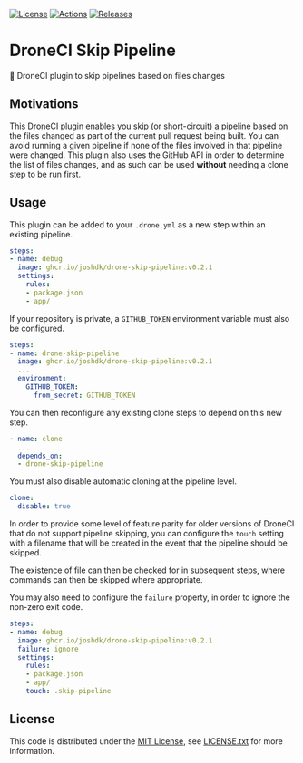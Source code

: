 [![License][license-badge]][license-link]
[![Actions][github-actions-badge]][github-actions-link]
[![Releases][github-release-badge]][github-release-link]

# DroneCI Skip Pipeline

🤖 DroneCI plugin to skip pipelines based on files changes

## Motivations

This DroneCI plugin enables you skip (or short-circuit) a pipeline based on the files changed as part of the current pull request being built.
You can avoid running a given pipeline if none of the files involved in that pipeline were changed.
This plugin also uses the GitHub API in order to determine the list of files changes, and as such can be used **without** needing a clone step to be run first.

## Usage

This plugin can be added to your `.drone.yml` as a new step within an existing pipeline. 

```yaml
steps:
- name: debug
  image: ghcr.io/joshdk/drone-skip-pipeline:v0.2.1
  settings:
    rules:
    - package.json
    - app/
```

If your repository is private, a `GITHUB_TOKEN` environment variable must also be configured.

```yaml
steps:
- name: drone-skip-pipeline
  image: ghcr.io/joshdk/drone-skip-pipeline:v0.2.1
  ...
  environment:
    GITHUB_TOKEN:
      from_secret: GITHUB_TOKEN
```

You can then reconfigure any existing clone steps to depend on this new step.

```yaml
- name: clone
  ...
  depends_on:
  - drone-skip-pipeline
```

You must also disable automatic cloning at the pipeline level.

```yaml
clone:
  disable: true
```

In order to provide some level of feature parity for older versions of DroneCI that do not support pipeline skipping, you can configure the `touch` setting with a filename that will be created in the event that the pipeline should be skipped.

The existence of file can then be checked for in subsequent steps, where commands can then be skipped where appropriate.

You may also need to configure the `failure` property, in order to ignore the non-zero exit code.

```yaml
steps:
- name: debug
  image: ghcr.io/joshdk/drone-skip-pipeline:v0.2.1
  failure: ignore
  settings:
    rules:
    - package.json
    - app/
    touch: .skip-pipeline
```

## License

This code is distributed under the [MIT License][license-link], see [LICENSE.txt][license-file] for more information.

[github-actions-badge]:  https://github.com/joshdk/drone-skip-pipeline/workflows/Build/badge.svg
[github-actions-link]:   https://github.com/joshdk/drone-skip-pipeline/actions
[github-release-badge]:  https://img.shields.io/github/release/joshdk/drone-skip-pipeline/all.svg
[github-release-link]:   https://github.com/joshdk/drone-skip-pipeline/releases
[license-badge]:         https://img.shields.io/badge/license-MIT-green.svg
[license-file]:          https://github.com/joshdk/drone-skip-pipeline/blob/master/LICENSE.txt
[license-link]:          https://opensource.org/licenses/MIT
